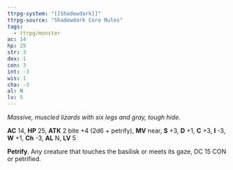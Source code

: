 ```yaml
---
ttrpg-system: "[[Shadowdark]]"
ttrpg-source: "Shadowdark Core Rules"
tags:
  - ttrpg/monster
ac: 14
hp: 25
str: 3
dex: 1
con: 3
int: -3
wis: 1
cha: -3
al: N
lv: 5
---
```


_Massive, muscled lizards with six legs and gray, tough hide._

**AC** 14, **HP** 25, **ATK** 2 bite +4 (2d6 + petrify), **MV** near, **S** +3, **D** +1, **C** +3, **I** -3, **W** +1, **Ch** -3, **AL** N, **LV** 5

**Petrify**. Any creature that touches the basilisk or meets its gaze, DC 15 CON or petrified.

